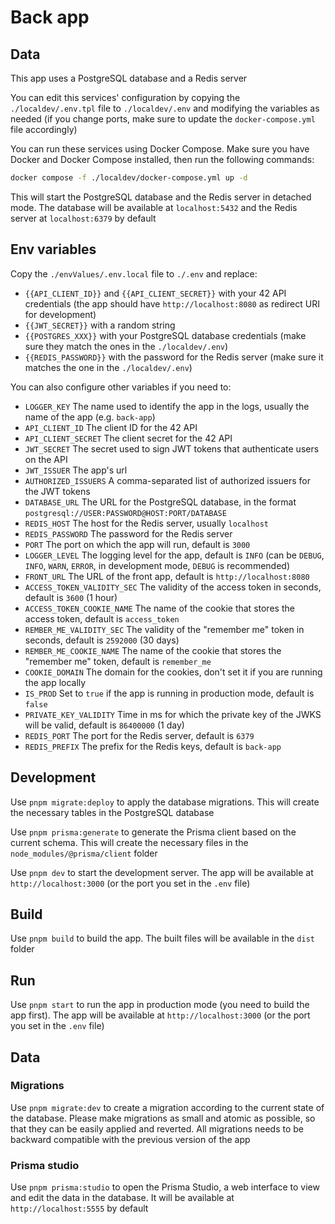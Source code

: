 # Back app

## Data

This app uses a PostgreSQL database and a Redis server

You can edit this services' configuration by copying the `./localdev/.env.tpl` file to `./localdev/.env` and modifying the variables as needed (if you change ports, make sure to update the `docker-compose.yml` file accordingly)

You can run these services using Docker Compose. Make sure you have Docker and Docker Compose installed, then run the following commands:

```bash
docker compose -f ./localdev/docker-compose.yml up -d
```

This will start the PostgreSQL database and the Redis server in detached mode. The database will be available at `localhost:5432` and the Redis server at `localhost:6379` by default

## Env variables

Copy the `./envValues/.env.local` file to `./.env` and replace:
-   `{{API_CLIENT_ID}}` and `{{API_CLIENT_SECRET}}` with your 42 API credentials (the app should have `http://localhost:8080` as redirect URI for development)
-   `{{JWT_SECRET}}` with a random string
-   `{{POSTGRES_XXX}}` with your PostgreSQL database credentials (make sure they match the ones in the `./localdev/.env`)
-   `{{REDIS_PASSWORD}}` with the password for the Redis server (make sure it matches the one in the `./localdev/.env`)

You can also configure other variables if you need to:

-   `LOGGER_KEY` The name used to identify the app in the logs, usually the name of the app (e.g. `back-app`)
-   `API_CLIENT_ID` The client ID for the 42 API
-   `API_CLIENT_SECRET` The client secret for the 42 API
-   `JWT_SECRET` The secret used to sign JWT tokens that authenticate users on the API
-   `JWT_ISSUER` The app's url
-	`AUTHORIZED_ISSUERS` A comma-separated list of authorized issuers for the JWT tokens
-   `DATABASE_URL` The URL for the PostgreSQL database, in the format `postgresql://USER:PASSWORD@HOST:PORT/DATABASE`
-   `REDIS_HOST` The host for the Redis server, usually `localhost`
-   `REDIS_PASSWORD` The password for the Redis server
-   `PORT` The port on which the app will run, default is `3000`
-   `LOGGER_LEVEL` The logging level for the app, default is `INFO` (can be `DEBUG`, `INFO`, `WARN`, `ERROR`, in development mode, `DEBUG` is recommended)
-   `FRONT_URL` The URL of the front app, default is `http://localhost:8080`
-   `ACCESS_TOKEN_VALIDITY_SEC` The validity of the access token in seconds, default is `3600` (1 hour)
-   `ACCESS_TOKEN_COOKIE_NAME` The name of the cookie that stores the access token, default is `access_token`
-   `REMBER_ME_VALIDITY_SEC` The validity of the "remember me" token in seconds, default is `2592000` (30 days)
-   `REMBER_ME_COOKIE_NAME` The name of the cookie that stores the "remember me" token, default is `remember_me`
-   `COOKIE_DOMAIN` The domain for the cookies, don't set it if you are running the app locally
-   `IS_PROD` Set to `true` if the app is running in production mode, default is `false`
-   `PRIVATE_KEY_VALIDITY` Time in ms for which the private key of the JWKS will be valid, default is `86400000` (1 day)
-   `REDIS_PORT` The port for the Redis server, default is `6379`
-	`REDIS_PREFIX` The prefix for the Redis keys, default is `back-app`

## Development

Use `pnpm migrate:deploy` to apply the database migrations. This will create the necessary tables in the PostgreSQL database

Use `pnpm prisma:generate` to generate the Prisma client based on the current schema. This will create the necessary files in the `node_modules/@prisma/client` folder

Use `pnpm dev` to start the development server. The app will be available at `http://localhost:3000` (or the port you set in the `.env` file)

## Build

Use `pnpm build` to build the app. The built files will be available in the `dist` folder

## Run

Use `pnpm start` to run the app in production mode (you need to build the app first). The app will be available at `http://localhost:3000` (or the port you set in the `.env` file)

## Data

### Migrations

Use `pnpm migrate:dev` to create a migration according to the current state of the database. Please make migrations as small and atomic as possible, so that they can be easily applied and reverted. All migrations needs to be backward compatible with the previous version of the app

### Prisma studio

Use `pnpm prisma:studio` to open the Prisma Studio, a web interface to view and edit the data in the database. It will be available at `http://localhost:5555` by default
